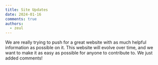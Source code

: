 ```yaml
---
title: Site Updates
date: 2024-01-16
comments: true
authors:
  - zeul
---
```


We are really trying to push for a great website with as much helpful information as possible on it. This website will evolve over time, and we want to make it as easy as possible for anyone to contribute to. We just added comments!
